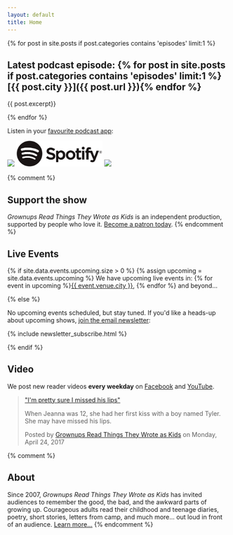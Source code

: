 ```yaml
---
layout: default
title: Home
---
```



  <!-- Load Facebook SDK for JavaScript -->
  <div id="fb-root"></div>
  <script>(function(d, s, id) {
    var js, fjs = d.getElementsByTagName(s)[0];
    if (d.getElementById(id)) return;
    js = d.createElement(s); js.id = id;
    js.src = "//connect.facebook.net/en_US/sdk.js#xfbml=1&version=v2.6";
    fjs.parentNode.insertBefore(js, fjs);
  }(document, 'script', 'facebook-jssdk'));</script>

  <!-- Your embedded video player code -->



{% for post in site.posts if post.categories contains 'episodes' limit:1 %}

<!-- [<img src="/images/episodes/{{ post.number }}.jpg">]({{ post.url }}) -->

<!-- <iframe frameborder="0" height="36px" scrolling="no" src="https://simplecast.com/e/{{ post.simplecast_episode_id }}?style=dark" width="100%"></iframe>
 -->


## Latest podcast episode: {% for post in site.posts if post.categories contains 'episodes' limit:1 %}[{{ post.city }}]({{ post.url }}){% endfor %}

<!-- <iframe src="https://art19.com/shows/grownups-read-things-they-wrote-as-kids/episodes/{{ post.art19_id }}/embed?theme=dark-custom&primary_color=%23f37749" style="width: 100%; height: 200px; border: 0 none;" scrolling="no"></iframe> -->

<div id="episodes-page-{{ page.number }}"
     class="art19-web-player awp-medium awp-theme-dark-custom"
     data-episode-id="{{ post.art19_id }}"
     data-primary-color="#f37749"
     data-emit-events="true"
	 data-bt-series-id="a160bd44-67e2-11e7-b61d-0e6e2408d686"
	 data-bt-guid={% if post.guid %}"{{ post.guid }}"{% else %}"{{ post.art19_id }}"{% endif %}
     data-bt-episode-title="{{ post.number }}: &quot;{{ post.quote }}&quot; ({{ post.city }})"
     data-bt-episode-author="Grownups Read Things They Wrote as Kids"
     ></div>

{{ post.excerpt}}

{% endfor %}

Listen in your [favourite podcast app](/podcast/):

<a href="https://itunes.apple.com/podcast/id890900960?mt=2&at=10lR7u&ct=website_front_page_badge"><img src="//linkmaker.itunes.apple.com/assets/shared/badges/en-us/podcast-lrg.svg" style="display:inline" height="59px"></a> <a href="http://links.grownupsreadthingstheywroteaskids.com/spotify"><img src="/images/spotify_logo.png" height="59px" style="display:inline"></a> <!--<a href="https://play.radiopublic.com/2f14f380-2584-47a6-acac-d937f60121fd?utm_source=GRTTWaK&utm_medium=grttwak-website&utm_campaign=grttwak-frontpage"><img src="/images/radiopublic_badge.png" height="59px" style="display:inline"></a>--> <a href="https://www.podbean.com/podcast-detail/e5yin-338c7/"><img style="display:inline" height="59px" src="//d8g345wuhgd7e.cloudfront.net/site/images/badges/w600.png"></a>

{% comment %}
## <i class="fa fa-heart" aria-hidden="true"></i> Support the show

*Grownups Read Things They Wrote as Kids* is an independent production, supported by people who love it. <a href="/support/">Become a patron today</a>.
{% endcomment %}


## Live Events 

{% if site.data.events.upcoming.size > 0 %}
{% assign upcoming = site.data.events.upcoming %}
We have upcoming live events in: {% for event in upcoming %}<a href="/events/#{{ event.venue.city }}">{{ event.venue.city }}</a>, {% endfor %} and beyond...

{% else %}

No upcoming events scheduled, but stay tuned. If you'd like a heads-up about upcoming shows, [join the email newsletter](https://grownupsreadthingstheywroteaskids.com/newsletter/):

{% include newsletter_subscribe.html %}

{% endif %}

## Video
We post new reader videos **every weekday** on [Facebook](https://www.facebook.com/pg/grownupsreadthingstheywroteaskids/videos/) and [YouTube](https://www.youtube.com/channel/UCPjbSZkl7t2Kj6_Hlc71A4g).

<div class="fb-video" data-href="https://www.facebook.com/grownupsreadthingstheywroteaskids/videos/10154847272218600/" data-width="auto" data-show-text="false"><blockquote cite="https://www.facebook.com/grownupsreadthingstheywroteaskids/videos/10154847272218600/" class="fb-xfbml-parse-ignore"><a href="https://www.facebook.com/grownupsreadthingstheywroteaskids/videos/10154847272218600/">&quot;I&#039;m pretty sure I missed his lips&quot;</a><p>When Jeanna was 12, she had her first kiss with a boy named Tyler. She may have missed his lips.</p>Posted by <a href="https://www.facebook.com/grownupsreadthingstheywroteaskids/">Grownups Read Things They Wrote as Kids</a> on Monday, April 24, 2017</blockquote></div>

{% comment %}
## About

Since 2007, *Grownups Read Things They Wrote as Kids* has invited audiences to remember the good, the bad, and the awkward parts of growing up. Courageous adults read their childhood and teenage diaries, poetry, short stories, letters from camp, and much more... out loud in front of an audience. [Learn more...](/about/)
{% endcomment %}